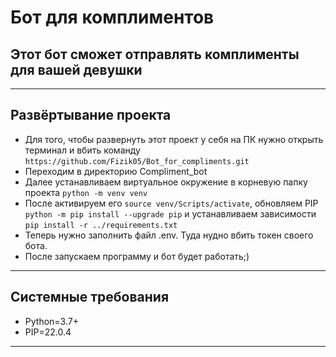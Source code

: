 # Бот для комплиментов
## Этот бот сможет отправлять комплименты для вашей девушки
____
## Развёртывание проекта
- Для того, чтобы развернуть этот проект у себя на ПК нужно открыть терминал и вбить команду ```https://github.com/Fizik05/Bot_for_compliments.git```
- Переходим в директорию Compliment_bot
- Далее устанавливаем виртуальное окружение в корневую папку проекта ```python -m venv venv```
- После активируем его ```source venv/Scripts/activate```, обновляем PIP ```python -m pip install --upgrade pip``` и устанавливаем зависимости ```pip install -r ../requirements.txt```
- Теперь нужно заполнить файл .env. Туда нудно вбить токен своего бота.
- После запускаем программу и бот будет работать;)
____
## Системные требования
- Python=3.7+
- PIP=22.0.4
____

